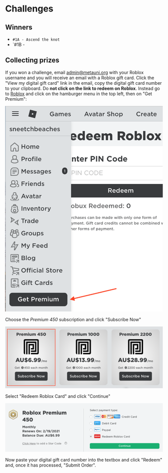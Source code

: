 # Challenges

## Winners

* `#1A - Ascend the knot`
* `#1B - 
## Collecting prizes

If you won a challenge, email <admin@metauni.org> with your Roblox username and you will receive an email with a Roblox gift card. Click the "View my digital gift card" link in the email, copy the digital gift card number to your clipboard. Do **not click on the link to redeem on Roblox**. Instead go to [Roblox](https://www.roblox.com) and click on the hamburger menu in the top left, then on "Get Premium":

![](getpremium.png)

Choose the *Premium 450* subscription and click "Subscribe Now"

![](premiumchoices.png)

Select "Redeem Roblox Card" and click "Continue"

![](usegiftcard.png)

Now paste your digital gift card number into the textbox and click "Redeem" and, once it has processed, "Submit Order".
